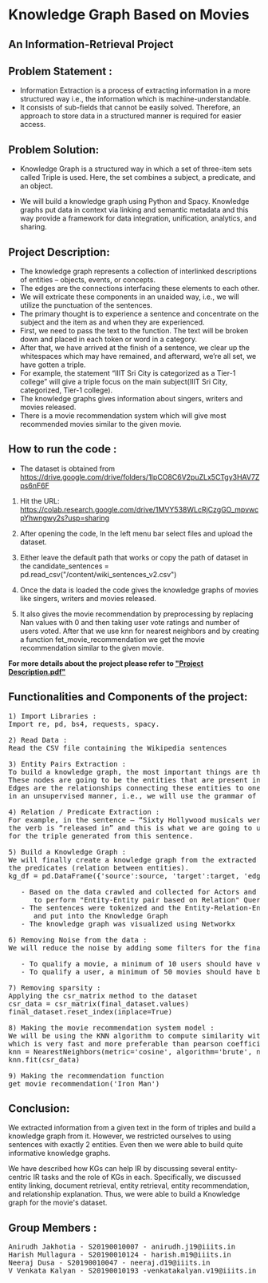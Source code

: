 ﻿# Knowledge Graph Based on Movies
## An Information-Retrieval Project
 
## Problem Statement :
- Information Extraction is a process of extracting information in a more structured way i.e., the information which is machine-understandable. 
- It consists of sub-fields that cannot be easily solved. Therefore, an approach to store data in a structured manner is required for easier access.

## Problem Solution:
* Knowledge Graph is a structured way in which a set of three-item sets called Triple is used. 
Here, the set combines a subject, a predicate, and an object. 

* We will build a knowledge graph using Python and Spacy. Knowledge graphs put data in context via linking and semantic metadata and this way provide a framework for data integration, unification, analytics, and sharing.

## Project Description:

- The knowledge graph represents a collection of interlinked descriptions of entities – objects, events, or concepts. 
- The edges are the connections interfacing these elements to each other. 
- We will extricate these components in an unaided way, i.e., we will utilize the punctuation of the sentences.
- The primary thought is to experience a sentence and concentrate on the subject and the item as and when they are experienced. 
- First, we need to pass the text to the function. The text will be broken down and placed in each token or word in a category. 
- After that, we have arrived at the finish of a sentence, we clear up the whitespaces which may have remained, and afterward, we’re all set, we have gotten a triple. 
- For example, the statement “IIIT Sri City is categorized as a Tier-1 college” will give a triple focus on the main subject(IIIT Sri City, categorized, Tier-1 college). 
- The knowledge graphs gives information about singers, writers and movies released. 
- There is a movie recommendation system which will give most recommended movies similar to the given movie.

## How to run the code : 

- The dataset is obtained from https://drive.google.com/drive/folders/1IpCO8C6V2puZLx5CTgy3HAV7Zps6nF6F 

1) Hit the URL: https://colab.research.google.com/drive/1MVY538WLcRjCzgGO_mpvwcpYhwngwy2s?usp=sharing

2) After opening the code, In the left menu bar select files and upload the dataset.

3) Either leave the default path that works or copy the path of dataset in the candidate_sentences = pd.read_csv("/content/wiki_sentences_v2.csv")

4) Once the data is loaded the code gives the knowledge graphs of movies like singers, writers and movies released. 

5) It also gives the movie recommendation by preprocessing by replacing Nan values with 0 and then taking user vote ratings and 
number of users voted. After that we use knn for nearest neighbors and by creating a function fet_movie_recommendation we get 
the movie recommendation similar to the given movie.

**For more details about the project please refer to [**"Project Description.pdf"**][1]**

[1]: https://github.com/anirudhjak06/Knowledge-Graph-Based-on-Movies/blob/main/Project%20Description.pdf "Title"


## Functionalities and Components of the project:

<pre>
1) Import Libraries :
Import re, pd, bs4, requests, spacy.

2) Read Data :
Read the CSV file containing the Wikipedia sentences

3) Entity Pairs Extraction :
To build a knowledge graph, the most important things are the nodes and the edges between them.
These nodes are going to be the entities that are present in the Wikipedia sentences. 
Edges are the relationships connecting these entities to one another. We will extract these elements 
in an unsupervised manner, i.e., we will use the grammar of the sentences.

4) Relation / Predicate Extraction :
For example, in the sentence – “Sixty Hollywood musicals were released in 1929”, 
the verb is “released in” and this is what we are going to use as the predicate 
for the triple generated from this sentence.

5) Build a Knowledge Graph :
We will finally create a knowledge graph from the extracted entities (subject-object pairs) and 
the predicates (relation between entities).
kg_df = pd.DataFrame({'source':source, 'target':target, 'edge':relations})

   - Based on the data crawled and collected for Actors and Movies, I created a knowledge graph 
      to perform "Entity-Entity pair based on Relation" Query.
   - The sentences were tokenized and the Entity-Relation-Entity were identified 
      and put into the Knowledge Graph
   - The knowledge graph was visualized using Networkx

6) Removing Noise from the data :
We will reduce the noise by adding some filters for the final dataset.

   - To qualify a movie, a minimum of 10 users should have voted for a movie.
   - To qualify a user, a minimum of 50 movies should have been voted by the user.

7) Removing sparsity :
Applying the csr_matrix method to the dataset 
csr_data = csr_matrix(final_dataset.values)
final_dataset.reset_index(inplace=True)

8) Making the movie recommendation system model :
We will be using the KNN algorithm to compute similarity with cosine distance metric 
which is very fast and more preferable than pearson coefficient.
knn = NearestNeighbors(metric='cosine', algorithm='brute', n_neighbors=20, n_jobs=-1)
knn.fit(csr_data)

9) Making the recommendation function
get_movie_recommendation('Iron Man')
</pre>

## Conclusion:
We extracted information from a given text in the form of triples and build a knowledge graph from it. 
However, we restricted ourselves to using sentences with exactly 2 entities. Even then we were able to build quite informative knowledge graphs. 

We have described how KGs can help IR by discussing several entity-centric IR tasks and the role of KGs in each. 
Specifically, we discussed entity linking, document retrieval, entity retrieval, entity recommendation, and relationship explanation.
Thus, we were able to build a Knowledge graph for the movie's dataset.

## Group Members :

<pre>
Anirudh Jakhotia - S20190010007 - anirudh.j19@iiits.in
Harish Mullagura - S20190010124 - harish.m19@iiits.in
Neeraj Dusa - S20190010047 - neeraj.d19@iiits.in
V Venkata Kalyan - S20190010193 -venkatakalyan.v19@iiits.in
</pre>
